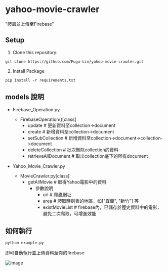 # yahoo-movie-crawler
"爬蟲並上傳至Firebase"

## Setup
1. Clone this repository:
  ```
  git clone https://github.com/Fugu-Lin/yahoo-movie-crawler.git
  ```
2. Install Package
  ```
  pip install -r requirements.txt
  ```
## models 說明
* Firebase_Operation.py
  * FirebaseOperation()[class]
    * update           # 更新資料至collection->document
    * create           # 新增資料至collection->document
    * setSubCollection # 新增資料至collection->document->collection->document
    * deleteCollection # 批次刪除collection的資料
    * retrieveAllDocument # 取出collection底下的所有document  

* Yahoo_Movie_Crawler.py
  * MovieCrawler.py[class]
    * getAllMovie # 取得Yahoo電影中的資料
      * 參數說明
        * url  # 爬蟲網址
        * area # 爬取時刻表的地區，如["宜蘭", "新竹"] 等
        * existMovieList # firebase內，已儲存於歷史資料中的電影，避免二次爬取，可增進效能


 ## 如何執行
  ```
  python example.py
  ```
  即可自動執行並上傳資料至你的firebase
  
  ![image](https://user-images.githubusercontent.com/53990453/170728961-9c7b1860-e31d-4ab8-9ee0-3716f9f56f7f.png)

